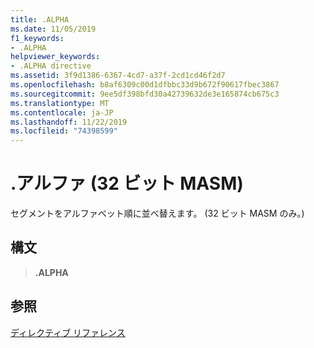 ```yaml
---
title: .ALPHA
ms.date: 11/05/2019
f1_keywords:
- .ALPHA
helpviewer_keywords:
- .ALPHA directive
ms.assetid: 3f9d1386-6367-4cd7-a37f-2cd1cd46f2d7
ms.openlocfilehash: b8af6309c00d1dfbbc33d9b672f90617fbec3867
ms.sourcegitcommit: 9ee5df398bfd30a42739632de3e165874cb675c3
ms.translationtype: MT
ms.contentlocale: ja-JP
ms.lasthandoff: 11/22/2019
ms.locfileid: "74398599"
---
```

# <a name="alpha-32-bit-masm"></a>.アルファ (32 ビット MASM)

セグメントをアルファベット順に並べ替えます。 (32 ビット MASM のみ。)

## <a name="syntax"></a>構文

> **.ALPHA**

## <a name="see-also"></a>参照

[ディレクティブ リファレンス](../../assembler/masm/directives-reference.md)
